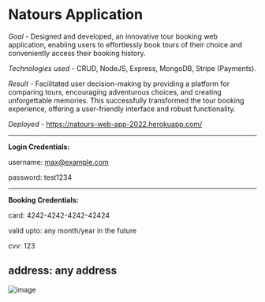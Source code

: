 # Natours Application

*Goal* - Designed and developed, an innovative tour booking web application, enabling users to effortlessly book tours of their choice and conveniently access their booking history.

*Technologies used* - CRUD, NodeJS, Express, MongoDB, Stripe (Payments).

*Result* - Facilitated user decision-making by providing a platform for comparing tours, encouraging adventurous choices, and creating unforgettable memories. This successfully transformed the tour booking experience, offering a user-friendly interface and robust functionality.

*Deployed* - https://natours-web-app-2022.herokuapp.com/

-------------------------------
**Login Credentials:**

username: max@example.com

password: test1234

-------------------------------

**Booking Credentials:**

card: 4242-4242-4242-42424

valid upto: any month/year in the future

cvv: 123

address: any address
-----------------------------

![image](https://github.com/user-attachments/assets/dd98f293-c5f7-49c4-9373-0eec4beb6fc1)
